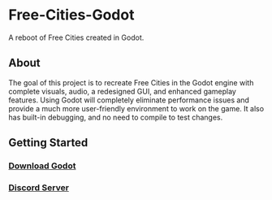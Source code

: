 # Free-Cities-Godot
A reboot of Free Cities created in Godot.

## About
The goal of this project is to recreate Free Cities in the Godot engine with complete visuals, audio, a redesigned GUI, and enhanced gameplay features.
Using Godot will completely eliminate performance issues and provide a much more user-friendly environment to work on the game. It also has built-in debugging, and no need to compile to test changes.

## Getting Started
### <a href="https://godotengine.org/download">Download Godot</a>
### <a href="https://discord.gg/4U27QpY">Discord Server</a>
